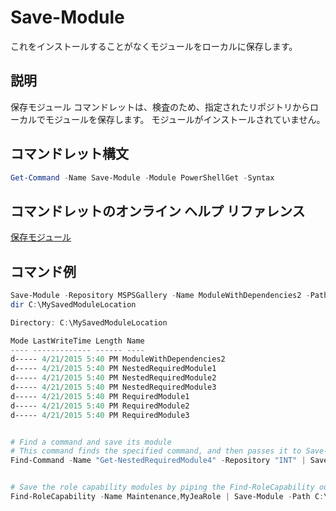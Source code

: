 # Save-Module

これをインストールすることがなくモジュールをローカルに保存します。

## 説明

保存モジュール コマンドレットは、検査のため、指定されたリポジトリからローカルでモジュールを保存します。 モジュールがインストールされていません。

## コマンドレット構文
```powershell
Get-Command -Name Save-Module -Module PowerShellGet -Syntax
```

## コマンドレットのオンライン ヘルプ リファレンス

[保存モジュール](http://go.microsoft.com/fwlink/?LinkId=531351)

## コマンド例

```powershell
Save-Module -Repository MSPSGallery -Name ModuleWithDependencies2 -Path C:\MySavedModuleLocation
dir C:\MySavedModuleLocation

Directory: C:\MySavedModuleLocation

Mode LastWriteTime Length Name
---- ------------- ------ ----
d----- 4/21/2015 5:40 PM ModuleWithDependencies2
d----- 4/21/2015 5:40 PM NestedRequiredModule1
d----- 4/21/2015 5:40 PM NestedRequiredModule2
d----- 4/21/2015 5:40 PM NestedRequiredModule3
d----- 4/21/2015 5:40 PM RequiredModule1
d----- 4/21/2015 5:40 PM RequiredModule2
d----- 4/21/2015 5:40 PM RequiredModule3


# Find a command and save its module
# This command finds the specified command, and then passes it to Save-Module to save it to the C:\temp folder.
Find-Command -Name "Get-NestedRequiredModule4" -Repository "INT" | Save-Module -Path "C:\temp\" -Verbose


# Save the role capability modules by piping the Find-RoleCapability output to Save-Module cmdlet.
Find-RoleCapability -Name Maintenance,MyJeaRole | Save-Module -Path C:\MyModulesPath

```


<!--HONumber=Oct16_HO1-->


